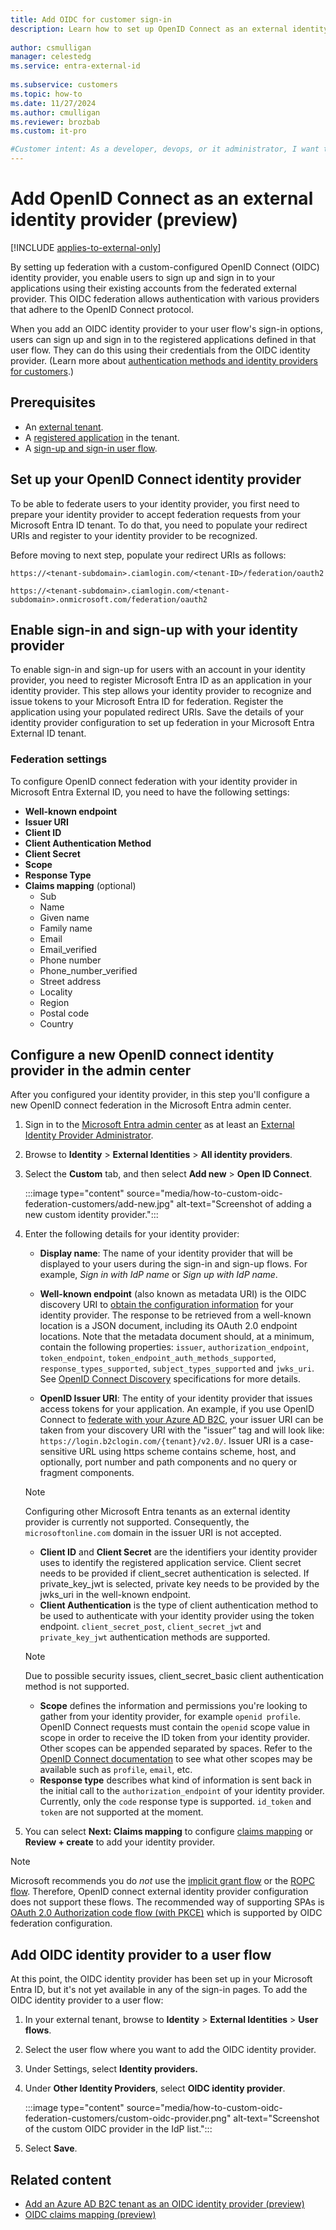 ```yaml
---
title: Add OIDC for customer sign-in
description: Learn how to set up OpenID Connect as an external identity provider in Microsoft Entra External ID, enabling users to sign in using their existing accounts. 
 
author: csmulligan
manager: celestedg
ms.service: entra-external-id
 
ms.subservice: customers
ms.topic: how-to
ms.date: 11/27/2024
ms.author: cmulligan
ms.reviewer: brozbab
ms.custom: it-pro

#Customer intent: As a developer, devops, or it administrator, I want to learn how to add an OpenID Connect identity provider for my external tenant.
---
```

# Add OpenID Connect as an external identity provider (preview)

[!INCLUDE [applies-to-external-only](../includes/applies-to-external-only.md)]

By setting up federation with a custom-configured OpenID Connect (OIDC) identity provider, you enable users to sign up and sign in to your applications using their existing accounts from the federated external provider. This OIDC federation allows authentication with various providers that adhere to the OpenID Connect protocol. 

When you add an OIDC identity provider to your user flow's sign-in options, users can sign up and sign in to the registered applications defined in that user flow. They can do this using their credentials from the OIDC identity provider. (Learn more about [authentication methods and identity providers for customers](concept-authentication-methods-customers.md).)

## Prerequisites

- An [external tenant](how-to-create-external-tenant-portal.md).
- A [registered application](how-to-register-ciam-app.md) in the tenant.
- A [sign-up and sign-in user flow](how-to-user-flow-sign-up-sign-in-customers.md).

## Set up your OpenID Connect identity provider

To be able to federate users to your identity provider, you first need to prepare your identity provider to accept federation requests from your Microsoft Entra ID tenant. To do that, you need to populate your redirect URIs and register to your identity provider to be recognized.

Before moving to next step, populate your redirect URIs as follows:

`https://<tenant-subdomain>.ciamlogin.com/<tenant-ID>/federation/oauth2`

`https://<tenant-subdomain>.ciamlogin.com/<tenant-subdomain>.onmicrosoft.com/federation/oauth2`

## Enable sign-in and sign-up with your identity provider

To enable sign-in and sign-up for users with an account in your identity provider, you need to register Microsoft Entra ID as an application in your identity provider. This step allows your identity provider to recognize and issue tokens to your Microsoft Entra ID for federation.
Register the application using your populated redirect URIs. Save the details of your identity provider configuration to set up federation in your Microsoft Entra External ID tenant.

### Federation settings

To configure OpenID connect federation with your identity provider in Microsoft Entra External ID, you need to have the following settings:

- **Well-known endpoint**
- **Issuer URI**
- **Client ID** 
- **Client Authentication Method**
- **Client Secret**
- **Scope** 
- **Response Type**
- **Claims mapping** (optional)
  - Sub
  - Name
  - Given name
  - Family name
  - Email
  - Email_verified
  - Phone number
  - Phone_number_verified
  - Street address
  - Locality
  - Region
  - Postal code
  - Country

## Configure a new OpenID connect identity provider in the admin center

After you configured your identity provider, in this step you'll configure a new OpenID connect federation in the Microsoft Entra admin center. 

1. Sign in to the [Microsoft Entra admin center](https://entra.microsoft.com) as at least an [External Identity Provider Administrator](~/identity/role-based-access-control/permissions-reference.md#external-identity-provider-administrator).
1. Browse to **Identity** > **External Identities** > **All identity providers**.
1. Select the **Custom** tab, and then select **Add new** > **Open ID Connect**.

   :::image type="content" source="media/how-to-custom-oidc-federation-customers/add-new.jpg" alt-text="Screenshot of adding a new custom identity provider.":::

1. Enter the following details for your identity provider:

   - **Display name**: The name of your identity provider that will be displayed to your users during the sign-in and sign-up flows. For example, *Sign in with IdP name* or *Sign up with IdP name*.
   - **Well-known endpoint** (also known as metadata URI) is the OIDC discovery URI to [obtain the configuration information](https://openid.net/specs/openid-connect-discovery-1_0.html#ProviderConfig) for your identity provider. The response to be retrieved from a well-known location is a JSON document, including its OAuth 2.0 endpoint locations. Note that the metadata document should, at a minimum, contain the following properties: `issuer`, `authorization_endpoint`, `token_endpoint`, `token_endpoint_auth_methods_supported`, `response_types_supported`, `subject_types_supported` and `jwks_uri`. See [OpenID Connect Discovery](https://openid.net/specs/openid-connect-discovery-1_0.html) specifications for more details.

   - **OpenID Issuer URI**: The entity of your identity provider that issues access tokens for your application. An example, if you use OpenID Connect to [federate with your Azure AD B2C](how-to-b2c-federation-customers.md), your issuer URI can be taken from your discovery URI with the "issuer” tag and will look like: `https://login.b2clogin.com/{tenant}/v2.0/`. Issuer URI is a case-sensitive URL using https scheme contains scheme, host, and optionally, port number and path components and no query or fragment components.
   > [!NOTE]
   > Configuring other Microsoft Entra tenants as an external identity provider is currently not supported. Consequently, the `microsoftonline.com` domain in the issuer URI is not accepted.

   - **Client ID** and **Client Secret** are the identifiers your identity provider uses to identify the registered application service. Client secret needs to be provided if client_secret authentication is selected. If private_key_jwt is selected, private key needs to be provided by the jwks_uri in the well-known endpoint.
   - **Client Authentication** is the type of client authentication method to be used to authenticate with your identity provider using the token endpoint. `client_secret_post`, `client_secret_jwt` and `private_key_jwt` authentication methods are supported.
   > [!NOTE]
   > Due to possible security issues, client_secret_basic client authentication method is not supported.
   - **Scope** defines the information and permissions you're looking to gather from your identity provider, for example `openid profile`. OpenID Connect requests must contain the `openid` scope value in scope in order to receive the ID token from your identity provider. Other scopes can be appended separated by spaces. Refer to the [OpenID Connect documentation](https://openid.net/specs/openid-connect-core-1_0.html) to see what other scopes may be available such as `profile`, `email`, etc.
   - **Response type** describes what kind of information is sent back in the initial call to the `authorization_endpoint` of your identity provider. Currently, only the `code` response type is supported. `id_token` and `token` are not supported at the moment.
  
1. You can select **Next: Claims mapping** to configure [claims mapping](reference-oidc-claims-mapping-customers.md) or **Review + create** to add your identity provider.

> [!NOTE]
> Microsoft recommends you do *not* use the [implicit grant flow](/entra/identity-platform/v2-oauth2-implicit-grant-flow#security-concerns-with-implicit-grant-flow) or the [ROPC flow](/entra/identity-platform/v2-oauth-ropc). Therefore, OpenID connect external identity provider configuration does not support these flows. The recommended way of supporting SPAs is [OAuth 2.0 Authorization code flow (with PKCE)](/entra/identity-platform/v2-oauth2-auth-code-flow#applications-that-support-the-auth-code-flow) which is supported by OIDC federation configuration.

## Add OIDC identity provider to a user flow

At this point, the OIDC identity provider has been set up in your Microsoft Entra ID, but it's not yet available in any of the sign-in pages. To add the OIDC identity provider to a user flow:

1. In your external tenant, browse to **Identity** > **External Identities** > **User flows**.
1. Select the user flow where you want to add the OIDC identity provider.
1. Under Settings, select **Identity providers.**
1. Under **Other Identity Providers**, select **OIDC identity provider**.

   :::image type="content" source="media/how-to-custom-oidc-federation-customers/custom-oidc-provider.png" alt-text="Screenshot of the custom OIDC provider in the IdP list.":::

1. Select **Save**.

## Related content

- [Add an Azure AD B2C tenant as an OIDC identity provider (preview)](how-to-b2c-federation-customers.md)
- [OIDC claims mapping (preview)](reference-oidc-claims-mapping-customers.md)
